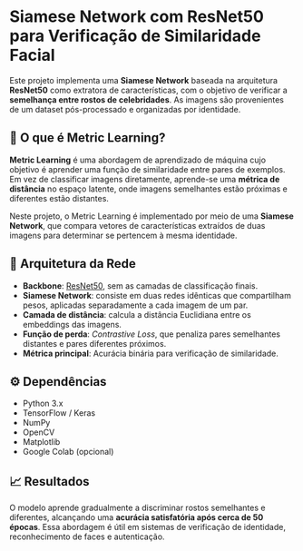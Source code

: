 
# Siamese Network com ResNet50 para Verificação de Similaridade Facial

Este projeto implementa uma **Siamese Network** baseada na arquitetura **ResNet50** como extratora de características, com o objetivo de verificar a **semelhança entre rostos de celebridades**. As imagens são provenientes de um dataset pós-processado e organizadas por identidade.

## 🧠 O que é Metric Learning?

**Metric Learning** é uma abordagem de aprendizado de máquina cujo objetivo é aprender uma função de similaridade entre pares de exemplos. Em vez de classificar imagens diretamente, aprende-se uma **métrica de distância** no espaço latente, onde imagens semelhantes estão próximas e diferentes estão distantes.

Neste projeto, o Metric Learning é implementado por meio de uma **Siamese Network**, que compara vetores de características extraídos de duas imagens para determinar se pertencem à mesma identidade.

## 🧩 Arquitetura da Rede

- **Backbone**: [ResNet50](https://keras.io/api/applications/resnet/#resnet50-function), sem as camadas de classificação finais.
- **Siamese Network**: consiste em duas redes idênticas que compartilham pesos, aplicadas separadamente a cada imagem de um par.
- **Camada de distância**: calcula a distância Euclidiana entre os embeddings das imagens.
- **Função de perda**: *Contrastive Loss*, que penaliza pares semelhantes distantes e pares diferentes próximos.
- **Métrica principal**: Acurácia binária para verificação de similaridade.


## ⚙️ Dependências

- Python 3.x
- TensorFlow / Keras
- NumPy
- OpenCV
- Matplotlib
- Google Colab (opcional)


## 📈 Resultados

O modelo aprende gradualmente a discriminar rostos semelhantes e diferentes, alcançando uma **acurácia satisfatória após cerca de 50 épocas**. Essa abordagem é útil em sistemas de verificação de identidade, reconhecimento de faces e autenticação.

